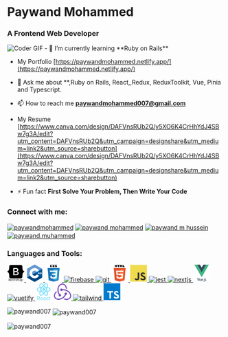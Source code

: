 <h1 align="left">Paywand Mohammed</h1>
<h3 align="left">A Frontend Web Developer</h3>
<img alt="Coder GIF" height=250 width=350 src="https://cdn.dribbble.com/users/730703/screenshots/6581243/avento.gif" />
- 🌱 I’m currently learning **Ruby on Rails**

- My Portfolio [https://paywandmohammed.netlify.app/](https://paywandmohammed.netlify.app/)

- 💬 Ask me about **,Ruby on Rails, React,,Redux, ReduxToolkit, Vue, Pinia and Typescript.

- 📫 How to reach me **paywandmohammed007@gmail.com**

- My Resume [https://www.canva.com/design/DAFVnsRUb2Q/y5XO6K4CrHhYdJ4SBw7g3A/edit?utm_content=DAFVnsRUb2Q&utm_campaign=designshare&utm_medium=link2&utm_source=sharebutton](https://www.canva.com/design/DAFVnsRUb2Q/y5XO6K4CrHhYdJ4SBw7g3A/edit?utm_content=DAFVnsRUb2Q&utm_campaign=designshare&utm_medium=link2&utm_source=sharebutton)

- ⚡ Fun fact **First Solve Your Problem, Then Write Your Code**

<h3 align="left">Connect with me:</h3>
<p align="left">
<a href="https://twitter.com/paywandmohammed" target="blank"><img align="center" src="https://raw.githubusercontent.com/rahuldkjain/github-profile-readme-generator/master/src/images/icons/Social/twitter.svg" alt="paywandmohammed" height="30" width="40" /></a>
<a href="https://linkedin.com/in/paywand mohammed" target="blank"><img align="center" src="https://raw.githubusercontent.com/rahuldkjain/github-profile-readme-generator/master/src/images/icons/Social/linked-in-alt.svg" alt="paywand mohammed" height="30" width="40" /></a>
<a href="https://fb.com/paywand m hussein" target="blank"><img align="center" src="https://raw.githubusercontent.com/rahuldkjain/github-profile-readme-generator/master/src/images/icons/Social/facebook.svg" alt="paywand m hussein" height="30" width="40" /></a>
<a href="https://instagram.com/paywand.muhammed" target="blank"><img align="center" src="https://raw.githubusercontent.com/rahuldkjain/github-profile-readme-generator/master/src/images/icons/Social/instagram.svg" alt="paywand.muhammed" height="30" width="40" /></a>
</p>

<h3 align="left">Languages and Tools:</h3>
<p align="left"> <a href="https://getbootstrap.com" target="_blank" rel="noreferrer"> <img src="https://raw.githubusercontent.com/devicons/devicon/master/icons/bootstrap/bootstrap-plain-wordmark.svg" alt="bootstrap" width="40" height="40"/> </a> <a href="https://www.w3schools.com/cpp/" target="_blank" rel="noreferrer"> <img src="https://raw.githubusercontent.com/devicons/devicon/master/icons/cplusplus/cplusplus-original.svg" alt="cplusplus" width="40" height="40"/> </a> <a href="https://www.w3schools.com/css/" target="_blank" rel="noreferrer"> <img src="https://raw.githubusercontent.com/devicons/devicon/master/icons/css3/css3-original-wordmark.svg" alt="css3" width="40" height="40"/> </a> <a href="https://firebase.google.com/" target="_blank" rel="noreferrer"> <img src="https://www.vectorlogo.zone/logos/firebase/firebase-icon.svg" alt="firebase" width="40" height="40"/> </a> <a href="https://git-scm.com/" target="_blank" rel="noreferrer"> <img src="https://www.vectorlogo.zone/logos/git-scm/git-scm-icon.svg" alt="git" width="40" height="40"/> </a> <a href="https://www.w3.org/html/" target="_blank" rel="noreferrer"> <img src="https://raw.githubusercontent.com/devicons/devicon/master/icons/html5/html5-original-wordmark.svg" alt="html5" width="40" height="40"/> </a> <a href="https://developer.mozilla.org/en-US/docs/Web/JavaScript" target="_blank" rel="noreferrer"> <img src="https://raw.githubusercontent.com/devicons/devicon/master/icons/javascript/javascript-original.svg" alt="javascript" width="40" height="40"/> </a> <a href="https://jestjs.io" target="_blank" rel="noreferrer"> <img src="https://www.vectorlogo.zone/logos/jestjsio/jestjsio-icon.svg" alt="jest" width="40" height="40"/> </a> <a href="https://nextjs.org/" target="_blank" rel="noreferrer"> <img src="https://cdn.worldvectorlogo.com/logos/nextjs-2.svg" alt="nextjs" width="40" height="40"/> </a> <a href="https://reactjs.org/" target="_blank" rel="noreferrer"> <a href="https://vuejs.org/" target="_blank" rel="noreferrer"> <img src="https://raw.githubusercontent.com/devicons/devicon/master/icons/vuejs/vuejs-original-wordmark.svg" alt="vuejs" width="40" height="40"/> </a> <a href="https://vuetifyjs.com/en/" target="_blank" rel="noreferrer"> <img src="https://bestofjs.org/logos/vuetify.svg" alt="vuetify" width="40" height="40"/> </a><img src="https://raw.githubusercontent.com/devicons/devicon/master/icons/react/react-original-wordmark.svg" alt="react" width="40" height="40"/> </a> <a href="https://redux.js.org" target="_blank" rel="noreferrer"> <img src="https://raw.githubusercontent.com/devicons/devicon/master/icons/redux/redux-original.svg" alt="redux" width="40" height="40"/> </a> <a href="https://tailwindcss.com/" target="_blank" rel="noreferrer"> <img src="https://www.vectorlogo.zone/logos/tailwindcss/tailwindcss-icon.svg" alt="tailwind" width="40" height="40"/> </a> <a href="https://www.typescriptlang.org/" target="_blank" rel="noreferrer"> <img src="https://raw.githubusercontent.com/devicons/devicon/master/icons/typescript/typescript-original.svg" alt="typescript" width="40" height="40"/> </a> </p>

<p><img align="left" src="https://github-readme-stats.vercel.app/api/top-langs?username=paywand007&show_icons=true&locale=en&layout=compact" alt="paywand007" /></p>

<p>&nbsp;<img align="center" src="https://github-readme-stats.vercel.app/api?username=paywand007&show_icons=true&locale=en" alt="paywand007" /></p>

<p><img align="center" src="https://github-readme-streak-stats.herokuapp.com/?user=paywand007&" alt="paywand007" /></p>


